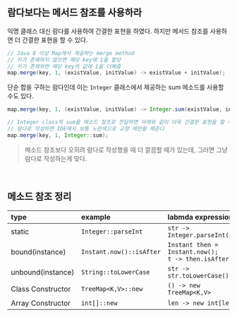 ## 람다보다는 메서드 참조를 사용하라  

익명 클래스 대신 람다를 사용하여 간결한 표현을 하였다. 하지만 메서드 참조를 사용하면 더 간결한 표현을 할 수 있다.  

``` java
// Java 8 이상 Map에서 제공하는 merge method
// 키가 존재하지 않으면 해당 key에 1을 할당
// 키가 존재하면 해당 key의 값에 1을 더해줌
map.merge(key, 1, (existValue, initValue) -> existValue + initValue);
```

단순 합을 구하는 람다인데 이는 ```Integer``` 클래스에서 제공하는 sum 메소드를 사용할 수도 있다.  

``` java
map.merge(key, 1, (existValue, initValue) -> Integer.sum(existValue, initValue));

// Integer class의 sum을 메소드 참조로 전달하면 아래와 같이 더욱 간결한 표현을 할 수 있다
// 람다로 작성하면 IDE에서 보통 노란색으로 교정 제안을 해준다
map.merge(key, 1, Integer::sum);
```

> 메소드 참조보다 오히려 람다로 작성했을 때 더 깔끔할 때가 있는데, 그러면 그냥 람다로 작성하는게 맞다.

<br/>

## 메소드 참조 정리  

|type|example|labmda expression|
|:--|:--|:--|
|static|```Integer::parseInt```|```str -> Integer.parseInt(str)```|
|bound(instance)|```Instant.now()::isAfter```|```Instant then = Instant.now();```<br/>```t -> then.isAfter(t)```|
|unbound(instance)|```String::toLowerCase```|```str -> str.toLowerCase()```|
|Class Constructor|```TreeMap<K,V>::new```|```() -> new TreeMap<K,V>```|
|Array Constructor|```int[]::new```|```len -> new int[len]```|